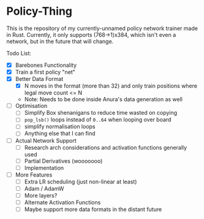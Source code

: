 # Policy-Thing

This is the repository of my currently-unnamed policy network trainer made in Rust. Currently, it only supports (768->1)x384, which isn't even a network, but in the future that will change.

Todo List:
- [x] Barebones Functionality
- [x] Train a first policy "net"
- [x] Better Data Format
    - [x] N moves in the format (more than 32) and only train positions where legal move count <= N
    - Note: Needs to be done inside Anura's data generation as well
- [ ] Optimisation
    - [ ] Simplify Box<T> shenanigans to reduce time wasted on copying 
    - [ ] `pop_lsb()` loops instead of `0..64` when looping over board
    - [ ] simplify normalisation loops
    - [ ] Anything else that I can find
- [ ] Actual Network Support
    - [ ] Research arch considerations and activation functions generally used
    - [ ] Partial Derivatives (wooooooo)
    - [ ] Implementation
- [ ] More Features
    - [ ] Extra LR scheduling (just non-linear at least)
    - [ ] Adam / AdamW
    - [ ] More layers?
    - [ ] Alternate Activation Functions
    - [ ] Maybe support more data formats in the distant future
